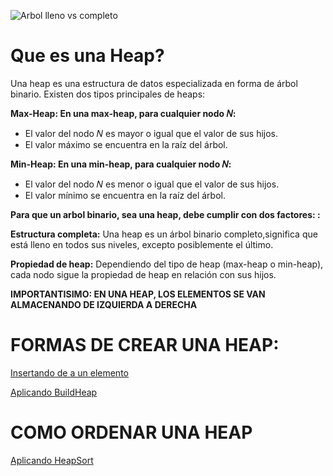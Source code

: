 ![Arbol lleno vs completo](https://github.com/Giancardonee/AyED/assets/114377978/af8ef2c9-8b97-4cbe-a362-ee6894570d3c)  

  

# Que es una Heap? 

Una heap es una estructura de datos especializada en forma de árbol binario. Existen dos tipos principales de heaps:  

  
**Max-Heap: En una max-heap, para cualquier nodo 𝑁:**  
  - El valor del nodo 𝑁 es mayor o igual que el valor de sus hijos.  
  - El valor máximo se encuentra en la raíz del árbol.
      

**Min-Heap: En una min-heap, para cualquier nodo 𝑁:**  
  - El valor del nodo 𝑁 es menor o igual que el valor de sus hijos.  
  - El valor mínimo se encuentra en la raíz del árbol.  

**Para que un arbol binario, sea una heap, debe cumplir con dos factores: :**   
  
**Estructura completa:** Una heap es un árbol binario completo,significa que está lleno en todos sus niveles, excepto posiblemente el último.  
  
**Propiedad de heap:** Dependiendo del tipo de heap (max-heap o min-heap), cada nodo sigue la propiedad de heap en relación con sus hijos.

**IMPORTANTISIMO: EN UNA HEAP, LOS ELEMENTOS SE VAN ALMACENANDO DE IZQUIERDA A DERECHA**



# FORMAS DE CREAR UNA HEAP: 
[Insertando de a un elemento](https://github.com/Giancardonee/AyED/blob/main/Apuntes%20Teoricos/Heap/Construir%20una%20Heap/Insertando%20De%20A%20Un%20Elemento/Insertando%20de%20a%20un%20elemento.png)  
  
[Aplicando BuildHeap](https://github.com/Giancardonee/AyED/blob/main/Apuntes%20Teoricos/Heap/Construir%20una%20Heap/BuildHeap/BuildHeap.png)

# COMO ORDENAR UNA HEAP
[Aplicando HeapSort](https://github.com/Giancardonee/AyED/blob/main/Apuntes%20Teoricos/Heap/HeapSort/HeapSort.png)
